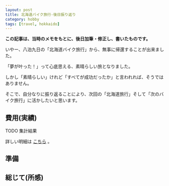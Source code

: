 ```yaml
---
layout: post
title: 北海道バイク旅行-後日振り返り
category: hobby
tags: [travel, hokkaido]
---
```


__この記事は、当時のメモをもとに、後日加筆・修正し、書いたものです。__


いやー、八泊九日の「北海道バイク旅行」から、無事に帰還することが出来ました。

「夢が叶った！」って心底思える、素晴らしい旅となりました。

しかし「素晴らしい」けれど「すべてが成功だったか」と言われれば、そうではありません。

そこで、自分なりに振り返ることにより、次回の「北海道旅行」そして「次のバイク旅行」に活かしたいと思います。

## 費用(実績)

TODO 集計結果

詳しい明細は [こちら](https://docs.google.com/spreadsheets/d/1HHUFwPVJAartOULkpHgOTx3Fi33fobf4XHt7kHqeJVI/edit#gid=1143854237) 。

## 準備

## 総じて(所感)